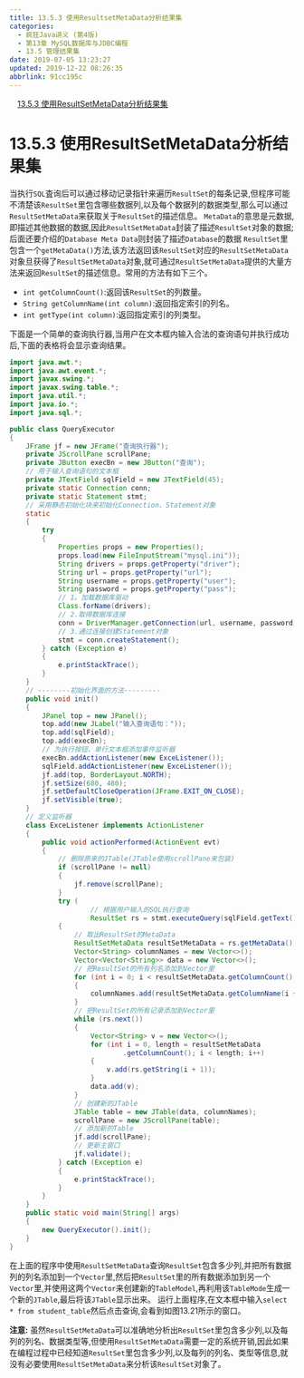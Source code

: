 ```yaml
---
title: 13.5.3 使用ResultsetMetaData分析结果集
categories: 
  - 疯狂Java讲义 (第4版)
  - 第13章 MySQL数据库与JDBC编程
  - 13.5 管理结果集
date: 2019-07-05 13:23:27
updated: 2019-12-22 08:26:35
abbrlink: 91cc195c
---
```

<div id='my_toc'><a href="/JavaReadingNotes/91cc195c/#13-5-3-使用ResultSetMetaData分析结果集" class="header_1">13.5.3 使用ResultSetMetaData分析结果集</a><br></div>
<style>.header_1{margin-left: 1em;}.header_2{margin-left: 2em;}.header_3{margin-left: 3em;}.header_4{margin-left: 4em;}.header_5{margin-left: 5em;}.header_6{margin-left: 6em;}</style>
<!--more-->
<script>if (navigator.platform.search('arm')==-1){document.getElementById('my_toc').style.display = 'none';}var e,p = document.getElementsByTagName('p');while (p.length>0) {e = p[0];e.parentElement.removeChild(e);}</script>

<!--end-->
# 13.5.3 使用ResultSetMetaData分析结果集 #
当执行`SQL`査询后可以通过移动记录指针来遍历`ResultSet`的每条记录,但程序可能不清楚该`ResultSet`里包含哪些数据列,以及每个数据列的数据类型,那么可以通过`ResultSetMetaData`来获取关于`ResultSet`的描述信息。
`MetaData`的意思是元数据,即描述其他数据的数据,因此`ResultSetMetaData`封装了描述`ResultSet`对象的数据;后面还要介绍的`Database Meta Data`则封装了描述`Database`的数据
`ResultSet`里包含一个`getMetaData()`方法,该方法返回该`ResultSet`对应的`ResultSetMetaData`对象旦获得了`ResultSetMetaData`对象,就可通过`ResultSetMetaData`提供的大量方法来返回`ResultSet`的描述信息。常用的方法有如下三个。
- `int getColumnCount()`:返回该`ResultSet`的列数量。
- `String getColumnName(int column)`:返回指定索引的列名。
- `int getType(int column)`:返回指定索引的列类型。

下面是一个简单的查询执行器,当用户在文本框内输入合法的查询语句并执行成功后,下面的表格将会显示查询结果。
```java
import java.awt.*;
import java.awt.event.*;
import javax.swing.*;
import javax.swing.table.*;
import java.util.*;
import java.io.*;
import java.sql.*;

public class QueryExecutor
{
    JFrame jf = new JFrame("查询执行器");
    private JScrollPane scrollPane;
    private JButton execBn = new JButton("查询");
    // 用于输入查询语句的文本框
    private JTextField sqlField = new JTextField(45);
    private static Connection conn;
    private static Statement stmt;
    // 采用静态初始化块来初始化Connection、Statement对象
    static
    {
        try
        {
            Properties props = new Properties();
            props.load(new FileInputStream("mysql.ini"));
            String drivers = props.getProperty("driver");
            String url = props.getProperty("url");
            String username = props.getProperty("user");
            String password = props.getProperty("pass");
            // 1。加载数据库驱动
            Class.forName(drivers);
            // 2.取得数据库连接
            conn = DriverManager.getConnection(url, username, password);
            // 3.通过连接创建Statement对象
            stmt = conn.createStatement();
        } catch (Exception e)
        {
            e.printStackTrace();
        }
    }
    // --------初始化界面的方法---------
    public void init()
    {
        JPanel top = new JPanel();
        top.add(new JLabel("输入查询语句："));
        top.add(sqlField);
        top.add(execBn);
        // 为执行按钮、单行文本框添加事件监听器
        execBn.addActionListener(new ExceListener());
        sqlField.addActionListener(new ExceListener());
        jf.add(top, BorderLayout.NORTH);
        jf.setSize(680, 480);
        jf.setDefaultCloseOperation(JFrame.EXIT_ON_CLOSE);
        jf.setVisible(true);
    }
    // 定义监听器
    class ExceListener implements ActionListener
    {
        public void actionPerformed(ActionEvent evt)
        {
            // 删除原来的JTable(JTable使用scrollPane来包装)
            if (scrollPane != null)
            {
                jf.remove(scrollPane);
            }
            try (
                    // 根据用户输入的SQL执行查询
                    ResultSet rs = stmt.executeQuery(sqlField.getText()))
            {
                // 取出ResultSet的MetaData
                ResultSetMetaData resultSetMetaData = rs.getMetaData();
                Vector<String> columnNames = new Vector<>();
                Vector<Vector<String>> data = new Vector<>();
                // 把ResultSet的所有列名添加到Vector里
                for (int i = 0; i < resultSetMetaData.getColumnCount(); i++)
                {
                    columnNames.add(resultSetMetaData.getColumnName(i + 1));
                }
                // 把ResultSet的所有记录添加到Vector里
                while (rs.next())
                {
                    Vector<String> v = new Vector<>();
                    for (int i = 0, length = resultSetMetaData
                            .getColumnCount(); i < length; i++)
                    {
                        v.add(rs.getString(i + 1));
                    }
                    data.add(v);
                }
                // 创建新的JTable
                JTable table = new JTable(data, columnNames);
                scrollPane = new JScrollPane(table);
                // 添加新的Table
                jf.add(scrollPane);
                // 更新主窗口
                jf.validate();
            } catch (Exception e)
            {
                e.printStackTrace();
            }
        }
    }
    public static void main(String[] args)
    {
        new QueryExecutor().init();
    }
}
```
在上面的程序中使用`ResultSetMetaData`查询`ResultSet`包含多少列,并把所有数据列的列名添加到一个`Vector`里,然后把`ResultSet`里的所有数据添加到另一个`Vector`里,并使用这两个`Vector`来创建新的`TableModel`,再利用该`TableMode`生成一个新的`JTable`,最后将该`JTable`显示出来。
运行上面程序,在文本框中输入`select * from student_table`然后点击查询,会看到如图13.21所示的窗口。

**注意:**
虽然`ResultSetMetaData`可以准确地分析出`ResultSet`里包含多少列,以及每列的列名、数据类型等,但使用`ResultSetMetaData`需要一定的系统开销,因此如果在编程过程中已经知道`ResultSet`里包含多少列,以及每列的列名、类型等信息,就没有必要使用`ResultSetMetaData`来分析该`ResultSet`对象了。

